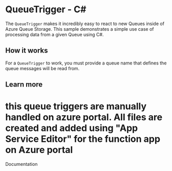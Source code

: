 # QueueTrigger - C<span>#</span>

The `QueueTrigger` makes it incredibly easy to react to new Queues inside of Azure Queue Storage. This sample demonstrates a simple use case of processing data from a given Queue using C#.

## How it works

For a `QueueTrigger` to work, you must provide a queue name that defines the queue messages will be read from.

## Learn more

# this queue triggers are manually handled on azure portal. All files are created and added using "App Service Editor" for the function app on Azure portal

<TODO> Documentation